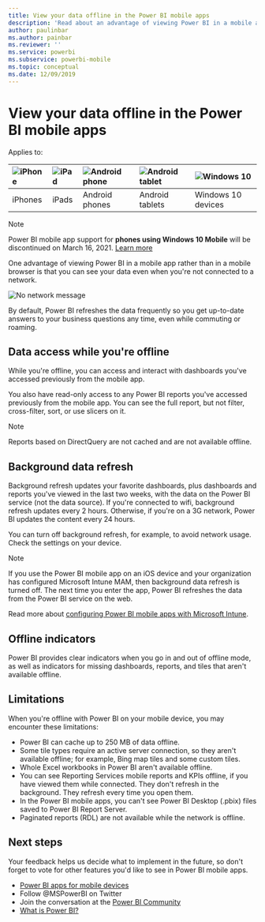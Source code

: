 ```yaml
---
title: View your data offline in the Power BI mobile apps
description: 'Read about an advantage of viewing Power BI in a mobile app rather than in a mobile browser: you can see your data even when you''re not connected to a network.'
author: paulinbar
ms.author: painbar
ms.reviewer: ''
ms.service: powerbi
ms.subservice: powerbi-mobile
ms.topic: conceptual
ms.date: 12/09/2019
---
```


# View your data offline in the Power BI mobile apps
Applies to:

| ![iPhone](./media/mobile-apps-offline-data/iphone-logo-50-px.png) | ![iPad](./media/mobile-apps-offline-data/ipad-logo-50-px.png) | ![Android phone](./media/mobile-apps-offline-data/android-phone-logo-50-px.png) | ![Android tablet](./media/mobile-apps-offline-data/android-tablet-logo-50-px.png) | ![Windows 10](./media/mobile-apps-offline-data/win-10-logo-50-px.png) |
|:--- |:--- |:--- |:--- |:--- |
| iPhones |iPads |Android phones |Android tablets |Windows 10 devices |

>[!NOTE]
>Power BI mobile app support for **phones using Windows 10 Mobile** will be discontinued on March 16, 2021. [Learn more](/legal/powerbi/powerbi-mobile/power-bi-mobile-app-end-of-support-for-windows-phones)

One advantage of viewing Power BI in a mobile app rather than in a mobile browser is that you can see your data even when you're not connected to a network. 

![No network message](./media/mobile-apps-offline-data/power-bi-iphone-no-network.png)

By default, Power BI refreshes the data frequently so you get up-to-date answers to your business questions any time, even while commuting or roaming.

## Data access while you're offline
While you're offline, you can access and interact with dashboards you've accessed previously from the mobile app.

You also have read-only access to any Power BI reports you've accessed previously from the mobile app. You can see the full report, but not filter, cross-filter, sort, or use slicers on it.

>[!NOTE]
> Reports based on DirectQuery are not cached and are not available offline.

## Background data refresh
Background refresh updates your favorite dashboards, plus dashboards and reports you've viewed in the last two weeks, with the data on the Power BI service (not the data source). If you're connected to wifi, background refresh updates every 2 hours. Otherwise, if you're on a 3G network, Power BI updates the content every 24 hours.

You can turn off background refresh, for example, to avoid network usage. Check the settings on your device.

> [!NOTE]
> If you use the Power BI mobile app on an iOS device and your organization has configured Microsoft Intune MAM, then background data refresh is turned off. The next time you enter the app, Power BI refreshes the data from the Power BI service on the web.
> 
> Read more about [configuring Power BI mobile apps with Microsoft Intune](../../admin/service-admin-mobile-intune.md). 
> 
> 

## Offline indicators
Power BI provides clear indicators when you go in and out of offline mode, as well as indicators for missing dashboards, reports, and tiles that aren't available offline.

## Limitations
When you're offline with Power BI on your mobile device, you may encounter these limitations:

* Power BI can cache up to 250 MB of data offline.
* Some tile types require an active server connection, so they aren't available offline; for example, Bing map tiles and some custom tiles.
* Whole Excel workbooks in Power BI aren't available offline.
* You can see Reporting Services mobile reports and KPIs offline, if you have viewed them while connected. They don't refresh in the background. They refresh every time you open them.
* In the Power BI mobile apps, you can't see Power BI Desktop (.pbix) files saved to Power BI Report Server. 
* Paginated reports (RDL) are not available while the network is offline.

## Next steps
Your feedback helps us decide what to implement in the future, so don't forget to vote for other features you'd like to see in Power BI mobile apps. 

* [Power BI apps for mobile devices](mobile-apps-for-mobile-devices.md)
* Follow @MSPowerBI on Twitter
* Join the conversation at the [Power BI Community](https://community.powerbi.com/)
* [What is Power BI?](../../fundamentals/power-bi-overview.md)